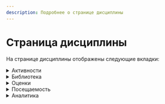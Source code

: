 ```yaml
---
description: Подробнее о странице дисциплины
---
```


# Страница дисциплины

На странице дисциплины отображены следующие вкладки:

<details>

<summary>Активности</summary>

На данной вкладке определяется порядок [активностей](../aktivnosti/) в [дисциплине](./), их группировка по Модулям/Темам. Здесь Студенты проходят обучение, последовательно изучая активности, выполняя задания и тесты.

<img src="../../.gitbook/assets/image (14) (1) (1) (1).png" alt="" data-size="original">

</details>

<details>

<summary>Библиотека</summary>

Библиотека дисциплины  - место, где могут храниться материалы и документы.\
Материалы видны всем, кто имеет доступ к Дисциплине, кроме материалов с типом [Тест](../../servisy/biblioteka/materialy/test/) (он виден студенту только в активности) и Шаблон активности/дисциплины (не виден студенту).

Преподаватель может разместить в библиотеке дисциплины дополнительные файлы или информацию по теме.

Наполнить библиотеку материалами можно заранее, до создания активностей. Это позволит  быстрее сформировать готовую дисциплину, не прикрепляя каждый раз   материал в активность,  а выбирая его из библиотеки.

![](<../../.gitbook/assets/image (25) (1) (1).png>)

Автоматически после добавления материала в Активность, в том числе, если активность создана из [шаблона](../../servisy/biblioteka/materialy/shablon-aktivnosti.md), в библиотеке новой Дисциплины появляется каталог "Материалы из образовательных активностей".

Все материалы в активностях будут попадать в этот каталог.

![](<../../.gitbook/assets/image (64) (1).png>)

</details>

<details>

<summary>Оценки</summary>

На данной вкладке можно:

* **Добавить промежуточный итог**

При наведении на область после активности, где планируется добавление промежуточно итога, появляется разделитель. Нужно кликнуть на него.

![](<../../.gitbook/assets/image (1) (1) (1) (1) (1) (1) (1) (1) (1) (1) (1) (1) (1) (1) (1) (1) (1) (1) (1) (1) (1) (1) (1) (1) (1) (1) (1) (1) (1) (1) (1) (1) (1) (1) (1) (1) (1) (1) (1) (1) (1) (1) (1) (1) (1) (1) (1) (1) (1) (1) (1) (1) (1) (1) (1) (1) (1) (1) (1) (1)  (19).png>)

Появится поле ввода для расчета Промежуточного итога, где  кликая по названиям активностей, вы добавляете их в формулу, затем расставляете нужные знаки и сохраняете.

![](<../../.gitbook/assets/image (44) (1) (1) (1).png>)

Последний столбец - Итоговая оценка по дисциплине.

![](<../../.gitbook/assets/image (61) (1) (1).png>)

* Выставить **Итоговые оценки (ведомость)**

![](<../../.gitbook/assets/image (65) (1) (1).png>)

В ведомость можно Импортировать итоговые оценки из последнего столбца в таблице оценок, либо проставить оценки самостоятельно,  или экспортировать её в Excel.

![](<../../.gitbook/assets/image (43) (1) (1) (1).png>)

**Если студент набрал по дисциплине 3,5 балла и выше - выставляется Зачтено.**

* **Показать/скрыть активности**

Преподаватель знает, за какие активности в дисциплине студенты могут получить оценки, какие активности участвуют в подведение итогов, а какие — нет. В системе реализована возможность скрыть/показать активности, для более удобной работы с таблицей оценок.

![](<../../.gitbook/assets/image (5) (1) (1) (1) (1) (1) (1) (1) (1) (1) (1).png>)

Вернуть скрытые активности можно, нажав три точки и выбрав нужный пункт.

![](<../../.gitbook/assets/image (50) (1).png>)



</details>

<details>

<summary>Посещаемость</summary>

Отметки о посещаемости выставляет Преподаватель.

Возможно проставить отметки  сразу всем студентам, если они присутствовали на занятии, посмотреть процент посещаемости по каждой из активностей.

![](<../../.gitbook/assets/image (49) (1).png>)

Для выгрузки таблицы посещаемости  нужно кликнуть на три точки и  экспортировать в Excel.\
<img src="../../.gitbook/assets/image (60) (1) (1).png" alt="" data-size="original">

На вкладке Посещаемость доступна фильтрация студентов по Потоку/Группе или поиск по ФИО.

<img src="../../.gitbook/assets/image (8) (1) (1) (1).png" alt="" data-size="original">

Для асинхронных программ при создании или редактировании  Дисциплины можно включить настройку "**Автоматически отмечать посещение активности**".  Студент будет проходить активность - нажимать кнопку "Завершить активность"/выполнять задания или контрольные, отметка о посещаемости будет проставляться автоматически.

<img src="../../.gitbook/assets/image (55) (1) (1) (1).png" alt="" data-size="original">

</details>

<details>

<summary>Аналитика</summary>

На вкладке  есть три столбца:

* Активности - процент освоенных студентом активностей к общему количеству активностей в дисциплине (устанавливается при создании или редактировании активности);
* Объём - процент освоенного объёма дисциплины  к общему объёму (устанавливается при создании или редактировании дисциплины);
* Действия студента - наглядное представление о том, сколько действий и в какой день в системе Odin совершил студент.

<img src="../../.gitbook/assets/image (54) (1) (1) (1).png" alt="" data-size="original">

</details>

